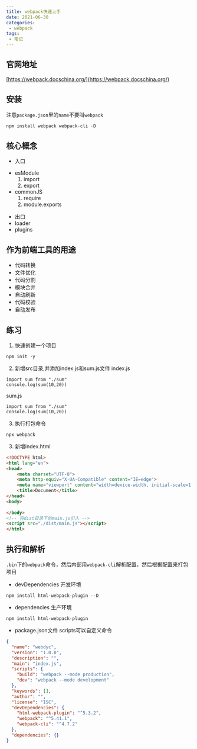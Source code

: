 ```yaml
---
title: webpack快速上手
date: 2021-06-30
categories:
 - webpack
tags:
 - 笔记
---
```


## 官网地址
[https://webpack.docschina.org/](https://webpack.docschina.org/)

## 安装
注意`package.json`里的`name`不要叫`webpack`
```js
npm install webpack webpack-cli -D
```

## 核心概念
- 入口
+ esModule
    1. import 
    2. export
+ commonJS
    1. require 
    2. module.exports

- 出口
- loader
- plugins

## 作为前端工具的用途
- 代码转换
- 文件优化
- 代码分割
- 模块合并
- 自动刷新
- 代码校验
- 自动发布


## 练习
1. 快速创建一个项目
```
npm init -y
```
2. 新增src目录,并添加index.js和sum.js文件
index.js
```
import sum from "./sum"
console.log(sum(10,20))
```

sum.js
```
import sum from "./sum"
console.log(sum(10,20))
```

3. 执行打包命令
```
npx webpack
```

3. 新增index.html
```html
<!DOCTYPE html>
<html lang="en">
<head>
    <meta charset="UTF-8">
    <meta http-equiv="X-UA-Compatible" content="IE=edge">
    <meta name="viewport" content="width=device-width, initial-scale=1.0">
    <title>Document</title>
</head>
<body>
    
</body>
<!-- 将dist目录下的main.js引入 -->
<script src="./dist/main.js"></script>
</html>
```

## 执行和解析
`.bin`下的`webpack`命令，然后内部用`webpack-cli`解析配置，然后根据配置来打包项目
- devDependencies 开发环境
```
npm install html-webpack-plugin --D
```
- dependencies 生产环境
```
npm install html-webpack-plugin
```

- package.json文件
scripts可以自定义命令
```json
{
  "name": "webdyc",
  "version": "1.0.0",
  "description": "",
  "main": "index.js",
  "scripts": {
    "build": "webpack --mode production",
    "dev": "webpack --mode development"
  },
  "keywords": [],
  "author": "",
  "license": "ISC",
  "devDependencies": {
    "html-webpack-plugin": "^5.3.2",
    "webpack": "^5.41.1",
    "webpack-cli": "^4.7.2"
  },
  "dependencies": {}
}

```



